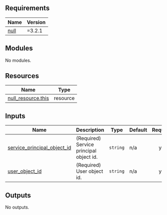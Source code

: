 <!-- markdownlint-disable -->
<!-- BEGINNING OF PRE-COMMIT-TERRAFORM DOCS HOOK -->
## Requirements

| Name | Version |
|------|---------|
| <a name="requirement_null"></a> [null](#requirement\_null) | =3.2.1 |

## Modules

No modules.

## Resources

| Name | Type |
|------|------|
| [null_resource.this](https://registry.terraform.io/providers/hashicorp/null/3.2.1/docs/resources/resource) | resource |

## Inputs

| Name | Description | Type | Default | Required |
|------|-------------|------|---------|:--------:|
| <a name="input_service_principal_object_id"></a> [service\_principal\_object\_id](#input\_service\_principal\_object\_id) | (Required) Service principal object id. | `string` | n/a | yes |
| <a name="input_user_object_id"></a> [user\_object\_id](#input\_user\_object\_id) | (Required) User object id. | `string` | n/a | yes |

## Outputs

No outputs.
<!-- END OF PRE-COMMIT-TERRAFORM DOCS HOOK -->
